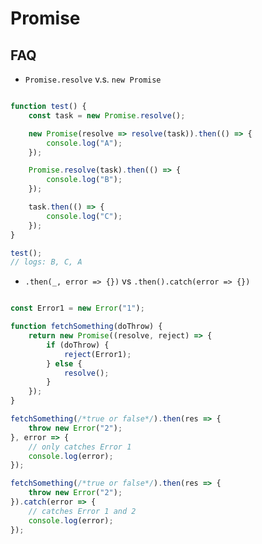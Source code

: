 # Promise


## FAQ

- `Promise.resolve` v.s. `new Promise`

```js

function test() {
	const task = new Promise.resolve();

	new Promise(resolve => resolve(task)).then(() => {
		console.log("A");
	});

	Promise.resolve(task).then(() => {
		console.log("B");
	});

	task.then(() => {
		console.log("C");
	});
}

test();
// logs: B, C, A
```

- `.then(_, error => {})` vs `.then().catch(error => {})`


```js

const Error1 = new Error("1");

function fetchSomething(doThrow) {
	return new Promise((resolve, reject) => {
		if (doThrow) {
			reject(Error1);
		} else {
			resolve();
		}
	});
}

fetchSomething(/*true or false*/).then(res => {
	throw new Error("2");
}, error => {
	// only catches Error 1
	console.log(error);
});

fetchSomething(/*true or false*/).then(res => {
	throw new Error("2");
}).catch(error => {
	// catches Error 1 and 2
	console.log(error);
});
```